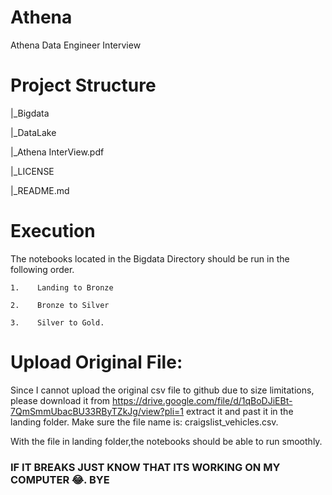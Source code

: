 # Athena
Athena Data Engineer Interview
# Project Structure

|_Bigdata

|_DataLake

|_Athena InterView.pdf

|_LICENSE

|_README.md

# Execution
The notebooks located in the Bigdata Directory should be run in the following order.

    1.    Landing to Bronze
    
    2.    Bronze to Silver
    
    3.    Silver to Gold.
    
# Upload Original File:
Since I cannot upload the original csv file to github due to size limitations, please download it from https://drive.google.com/file/d/1qBoDJiEBt-7QmSmmUbacBU33RByTZkJg/view?pli=1 extract it and past it in the landing folder.
Make sure the file name is: craigslist_vehicles.csv.

With the file in landing folder,the notebooks should be able to run smoothly.

### IF IT BREAKS JUST KNOW THAT ITS WORKING ON MY COMPUTER  😂. BYE
